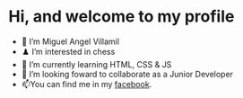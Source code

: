 # Hi, and welcome to my profile

- 👋 I’m Miguel Angel Villamil
- ♟️ I’m interested in chess
- 🧐 I’m currently learning HTML, CSS & JS
- 🚀 I’m looking foward to collaborate as a Junior Developer
- 📫You can find me in my [facebook](https://www.facebook.com/0angelvillamil0).
<!---
MiguelAngelVillamil/MiguelAngelVillamil is a ✨ special ✨ repository because its `README.md` (this file) appears on your GitHub profile.
You can click the Preview link to take a look at your changes.
--->
